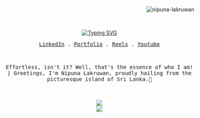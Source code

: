 <div align="center">
<img src="https://komarev.com/ghpvc/?username=nipuna-lakruwan&label=Profile%20views&color=0e75b6&style=flat" alt="nipuna-lakruwan" align="right"/>
</div>  

  </br></br>
<div align="center">
  
[![Typing SVG](https://readme-typing-svg.herokuapp.com?font=Fira+Code&pause=1000&center=true&vCenter=true&random=false&width=435&lines=FULL+STACK+DEVELOPER;UX%2FUI+ENGINEER;YOUTUBER;PROGRAMMER)](https://git.io/typing-svg)
</div>
  
   <p align="center">
     <samp>
       <a href="https://www.linkedin.com/in/nipuna-lakruwan-6b740627a?utm_source=share&utm_campaign=share_via&utm_content=profile&utm_medium=ios_app" target="_blank">LinkedIn</a> .
       <a href="http://nipuna-lakruwan.github.io/" target="_blank">Portfolio</a> .
       <a href="https://instagram.com/_.nipuna._.lakruwan._?igshid=OGQ5ZDc2ODk2ZA%3D%3D&utm_source=qr" target="_blank">Reels</a> .
       <a href="https://www.youtube.com/@Nipuna_SANL" target="_blank">Youtube</a>
     </samp>
    </p>
</div>

<br>

<div align='center'>
  <samp>
  <p> Effortless, isn't it? Well, that's the essence of who I am! | Greetings, I'm Nipuna Lakruwan, proudly hailing from the picturesque island of Sri Lanka.🤍</p> </br>
  </samp>
</div>


</br>

<div align="center">
<img src="https://github-readme-stats.vercel.app/api/top-langs/?username=nipuna-lakruwan&theme=omni&hide_border=true&include_all_commits=true&count_private=true&layout=compact" align="center" />
</div> 

<div align="center">
 <img src="https://github-readme-streak-stats.herokuapp.com/?user=nipuna-lakruwan&theme=omni&hide_border=true" align="center" />
</div>

<br/>  


<br />
